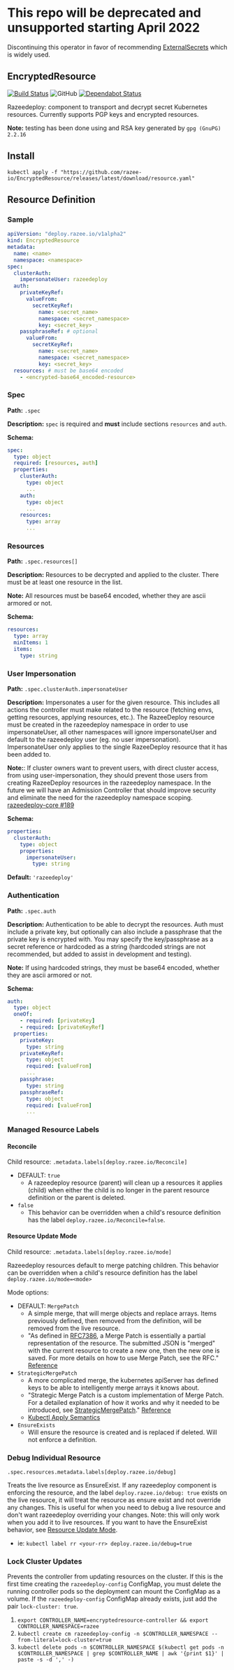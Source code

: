 # This repo will be deprecated and unsupported starting April 2022

Discontinuing this operator in favor of recommending [ExternalSecrets](https://github.com/external-secrets/kubernetes-external-secrets)
which is widely used.

## EncryptedResource

[![Build Status](https://travis-ci.com/razee-io/EncryptedResource.svg?branch=master)](https://travis-ci.com/razee-io/EncryptedResource)
![GitHub](https://img.shields.io/github/license/razee-io/EncryptedResource.svg?color=success)
[![Dependabot Status](https://api.dependabot.com/badges/status?host=github&repo=razee-io/EncryptedResource)](https://dependabot.com)

Razeedeploy: component to transport and decrypt secret Kubernetes resources. Currently
supports PGP keys and encrypted resources.

**Note:** testing has been done using and RSA key generated by `gpg (GnuPG) 2.2.16`

## Install

```shell
kubectl apply -f "https://github.com/razee-io/EncryptedResource/releases/latest/download/resource.yaml"
```

## Resource Definition

### Sample

```yaml
apiVersion: "deploy.razee.io/v1alpha2"
kind: EncryptedResource
metadata:
  name: <name>
  namespace: <namespace>
spec:
  clusterAuth:
    impersonateUser: razeedeploy
  auth:
    privateKeyRef:
      valueFrom:
        secretKeyRef:
          name: <secret_name>
          namespace: <secret_namespace>
          key: <secret_key>
    passphraseRef: # optional
      valueFrom:
        secretKeyRef:
          name: <secret_name>
          namespace: <secret_namespace>
          key: <secret_key>
  resources: # must be base64 encoded
    - <encrypted-base64_encoded-resource>
```

### Spec

**Path:** `.spec`

**Description:** `spec` is required and **must** include sections `resources`
and `auth`.

**Schema:**

```yaml
spec:
  type: object
  required: [resources, auth]
  properties:
    clusterAuth:
      type: object
      ...
    auth:
      type: object
      ...
    resources:
      type: array
      ...
```

### Resources

**Path:** `.spec.resources[]`

**Description:** Resources to be decrypted and applied to the cluster. There must
be at least one resource in the list.

**Note:** All resources must be base64 encoded, whether they are ascii armored
or not.

**Schema:**

```yaml
resources:
  type: array
  minItems: 1
  items:
    type: string
```

### User Impersonation

**Path:** `.spec.clusterAuth.impersonateUser`

**Description:** Impersonates a user for the given resource. This includes all
actions the controller must make related to the resource (fetching envs, getting
resources, applying resources, etc.). The RazeeDeploy resource must be created in
the razeedeploy namespace in order to use impersonateUser, all other namespaces
will ignore impersonateUser and default to the razeedeploy user (eg. no user impersonation).
ImpersonateUser only applies to the single RazeeDeploy resource that it has been
added to.

**Note:**: If cluster owners want to prevent users, with direct cluster access, from
using user-impersonation, they should prevent those users from creating RazeeDeploy
resources in the razeedeploy namespace. In the future we will have an Admission
Controller that should improve security and eliminate the need for the razeedeploy
namespace scoping. [razeedeploy-core #189](https://github.com/razee-io/razeedeploy-core/issues/189)

**Schema:**

```yaml
properties:
  clusterAuth:
    type: object
    properties:
      impersonateUser:
        type: string
```

**Default:** `'razeedeploy'`

### Authentication

**Path:** `.spec.auth`

**Description:** Authentication to be able to decrypt the resources. Auth must
include a private key, but optionally can also include a passphrase that the private
key is encrypted with. You may specify the key/passphrase as a secret reference
or hardcoded as a string (hardcoded strings are not recommended, but added to
assist in development and testing).

**Note:** If using hardcoded strings, they must be base64 encoded, whether they
are ascii armored or not.

**Schema:**

```yaml
auth:
  type: object
  oneOf:
    - required: [privateKey]
    - required: [privateKeyRef]
  properties:
    privateKey:
      type: string
    privateKeyRef:
      type: object
      required: [valueFrom]
      ...
    passphrase:
      type: string
    passphraseRef:
      type: object
      required: [valueFrom]
      ...
```

### Managed Resource Labels

#### Reconcile

Child resource: `.metadata.labels[deploy.razee.io/Reconcile]`

- DEFAULT: `true`
  - A razeedeploy resource (parent) will clean up a resources it applies (child)
when either the child is no longer in the parent resource definition or the
parent is deleted.
- `false`
  - This behavior can be overridden when a child's resource definition has
the label `deploy.razee.io/Reconcile=false`.

#### Resource Update Mode

Child resource: `.metadata.labels[deploy.razee.io/mode]`

Razeedeploy resources default to merge patching children. This behavior can be
overridden when a child's resource definition has the label
`deploy.razee.io/mode=<mode>`

Mode options:

- DEFAULT: `MergePatch`
  - A simple merge, that will merge objects and replace arrays. Items previously
  defined, then removed from the definition, will be removed from the live resource.
  - "As defined in [RFC7386](https://tools.ietf.org/html/rfc7386), a Merge Patch
  is essentially a partial representation of the resource. The submitted JSON is
  "merged" with the current resource to create a new one, then the new one is
  saved. For more details on how to use Merge Patch, see the RFC." [Reference](https://github.com/kubernetes/community/blob/master/contributors/devel/sig-architecture/api-conventions.md#patch-operations)
- `StrategicMergePatch`
  - A more complicated merge, the kubernetes apiServer has defined keys to be
  able to intelligently merge arrays it knows about.
  - "Strategic Merge Patch is a custom implementation of Merge Patch. For a
  detailed explanation of how it works and why it needed to be introduced, see
  [StrategicMergePatch](https://github.com/kubernetes/community/blob/master/contributors/devel/sig-api-machinery/strategic-merge-patch.md)."
  [Reference](https://github.com/kubernetes/community/blob/master/contributors/devel/sig-architecture/api-conventions.md#patch-operations)
  - [Kubectl Apply Semantics](https://kubectl.docs.kubernetes.io/pages/app_management/field_merge_semantics.html)
- `EnsureExists`
  - Will ensure the resource is created and is replaced if deleted. Will not
  enforce a definition.

### Debug Individual Resource

`.spec.resources.metadata.labels[deploy.razee.io/debug]`

Treats the live resource as EnsureExist. If any razeedeploy component is enforcing
the resource, and the label `deploy.razee.io/debug: true` exists on the live
resource, it will treat the resource as ensure exist and not override any changes.
This is useful for when you need to debug a live resource and don't want razeedeploy
overriding your changes. Note: this will only work when you add it to live resources.
If you want to have the EnsureExist behavior, see [Resource Update Mode](#Resource-Update-Mode).

- ie: `kubectl label rr <your-rr> deploy.razee.io/debug=true`

### Lock Cluster Updates

Prevents the controller from updating resources on the cluster. If this is the
first time creating the `razeedeploy-config` ConfigMap, you must delete the running
controller pods so the deployment can mount the ConfigMap as a volume. If the
`razeedeploy-config` ConfigMap already exists, just add the pair `lock-cluster: true`.

1. `export CONTROLLER_NAME=encryptedresource-controller && export CONTROLLER_NAMESPACE=razee`
1. `kubectl create cm razeedeploy-config -n $CONTROLLER_NAMESPACE --from-literal=lock-cluster=true`
1. `kubectl delete pods -n $CONTROLLER_NAMESPACE $(kubectl get pods -n $CONTROLLER_NAMESPACE
 | grep $CONTROLLER_NAME | awk '{print $1}' | paste -s -d ',' -)`
